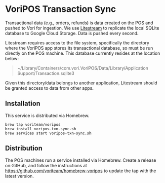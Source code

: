 # VoriPOS Transaction Sync

Transactional data (e.g., orders, refunds) is data created on the POS and pushed to Vori for ingestion. We use
[Litestream](https://litestream.io/) to replicate the local SQLite database to Google Cloud Storage. Data is pushed 
every second.

Litestream requires access to the file system, specifically the directory where the VoriPOS app stores its transactional 
database, so must be run directly on the POS machine. This database currently resides at the location below:

> ~/Library/Containers/com.vori.VoriPOS/Data/Library/Application Support/Transaction.sqlite3

Given this directory/data belongs to another application, Litestream should be granted access to data from other apps.

## Installation
This service is distributed via Homebrew.

```shell
brew tap voriteam/voripos
brew install voripos-txn-sync.sh
brew services start voripos-txn-sync.sh
```

## Distribution 
The POS machines run a service installed via Homebrew. Create a release on GitHub, and follow the instructions at
https://github.com/voriteam/homebrew-voripos to update the tap with the latest version.
